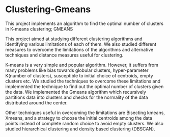 # Clustering-Gmeans
This project implements an algorithm to find the optimal number of clusters in K-means clustering; GMEANS

This project aimed at studying different clustering algorithms and identifying various limitations of each of them. We also studied different measures to overcome the limitations of the algorithms and alternative techniques and distance measures useful for clustering.

K-means is a very simple and popular algorithm. However, it suffers from many problems like bias towards globular clusters, hyper-parameter K(number of clusters), susceptible to initial choice of centroids, empty clusters etc. We studied the techniques to overcome these limitations and implemented the technique to find out the optimal number of clusters given the data. We implemented the Gmeans algorithm which recursively partitions data into clusters and checks for the normality of the data distributed around the center.

Other techniques useful in overcoming the limitations are Bisecting kmeans, Xmeans, and a strategy to choose the initial centroids among the data points instead of complete random choice to avoid empty clusters. We also studied hierarchical clustering and density based clustering (DBSCAN).
